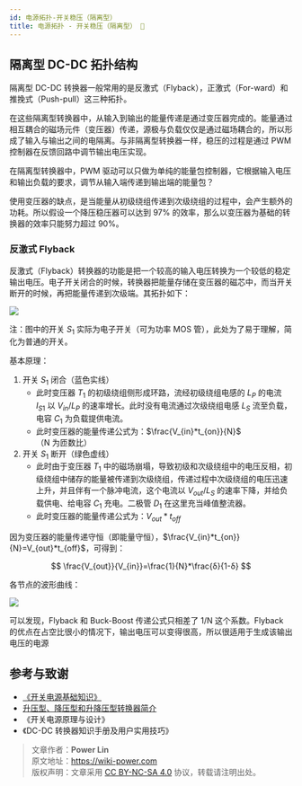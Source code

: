 ```yaml
---
id: 电源拓扑-开关稳压（隔离型）
title: 电源拓扑 - 开关稳压（隔离型） 🚧
---
```


## 隔离型 DC-DC 拓扑结构

隔离型 DC-DC 转换器一般常用的是反激式（Flyback），正激式（For-ward）和推挽式（Push-pull）这三种拓扑。

在这些隔离型转换器中，从输入到输出的能量传递是通过变压器完成的。能量通过相互耦合的磁场元件（变压器）传递，源极与负载仅仅是通过磁场耦合的，所以形成了输入与输出之间的电隔离。与非隔离型转换器一样，稳压的过程是通过 PWM 控制器在反馈回路中调节输出电压实现。

在隔离型转换器中，PWM 驱动可以只做为单纯的能量包控制器，它根据输入电压和输出负载的要求，调节从输入端传递到输出端的能量包？

使用变压器的缺点，是当能量从初级绕组传递到次级绕组的过程中，会产生额外的功耗。所以假设一个降压稳压器可以达到 97% 的效率，那么以变压器为基础的转换器的效率只能努力超过 90%。

### 反激式 Flyback

反激式（Flyback）转换器的功能是把一个较高的输入电压转换为一个较低的稳定输出电压。电子开关闭合的时候，转换器把能量存储在变压器的磁芯中，而当开关断开的时候，再把能量传递到次级端。其拓扑如下：

![](https://wiki-media-1253965369.cos.ap-guangzhou.myqcloud.com/img/20220112140923.png)

注：图中的开关 $S_1$ 实际为电子开关（可为功率 MOS 管），此处为了易于理解，简化为普通的开关。

基本原理：

1. 开关 $S_1$ 闭合（蓝色实线）
   - 此时变压器 $T_1$ 的初级绕组侧形成环路，流经初级绕组电感的 $L_P$ 的电流 $I_{S1}$ 以 $V_{in}/L_P$ 的速率增长。此时没有电流通过次级绕组电感 $L_S$ 流至负载，电容 $C_1$ 为负载提供电流。
   - 此时变压器的能量传递公式为：$\frac{V_{in}*t_{on}}{N}$（N 为匝数比）
2. 开关 $S_1$ 断开（绿色虚线）
   - 此时由于变压器 $T_1$ 中的磁场崩塌，导致初级和次级绕组中的电压反相，初级绕组中储存的能量被传递到次级绕组，传递过程中次级绕组的电压迅速上升，并且伴有一个脉冲电流，这个电流以 $V_{out}/L_S$ 的速率下降，并给负载供电、给电容 $C_1$ 充电。二极管 $D_1$ 在这里充当峰值整流器。
   - 此时变压器的能量传递公式为：$V_{out}*t_{off}$

因为变压器的能量传递守恒（即能量守恒），$\frac{V_{in}*t_{on}}{N}=V_{out}*t_{off}$，可得到：

$$
\frac{V_{out}}{V_{in}}=\frac{1}{N}*\frac{δ}{1-δ}
$$

各节点的波形曲线：

![](https://wiki-media-1253965369.cos.ap-guangzhou.myqcloud.com/img/20220112172946.png)

可以发现，Flyback 和 Buck-Boost 传递公式只相差了 1/N 这个系数。Flyback 的优点在占空比很小的情况下，输出电压可以变得很高，所以很适用于生成该输出电压的电源

## 参考与致谢

- [《开关电源基础知识》](https://www.ti.com.cn/cn/lit/an/zhct203/zhct203.pdf)
- [升压型、降压型和升降压型转换器简介](https://recom-power.com/zh/rec-n-an-introduction-to-buck,-boost,-and-buck!sboost-converters-131.html?0)
- 《开关电源原理与设计》
- 《DC-DC 转换器知识手册及用户实用技巧》

> 文章作者：**Power Lin**  
> 原文地址：<https://wiki-power.com>  
> 版权声明：文章采用 [CC BY-NC-SA 4.0](https://creativecommons.org/licenses/by/4.0/deed.zh) 协议，转载请注明出处。
